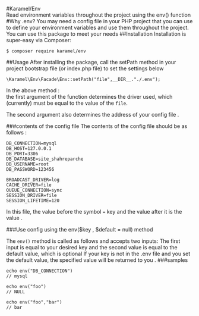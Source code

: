 #Karamel/Env <br />
Read environment variables throughout the project using the env() function
#Why .env?
You may need a config file in your PHP project that you can use to define your environment variables and use them throughout the project.
You can use this package to meet your needs
##Installation
Installation is super-easy via Composer:


```
$ composer require karamel/env
```

##Usage
After installing the package, call the setPath method in your project bootstrap  file (or index.php file) to set the settings below
```
\Karamel\Env\Facade\Env::setPath("file",__DIR__."./.env");
```

In the above method : <br />
 the first argument of the function determines the driver used, which (currently) must be equal to the value of the `file`. <br />

The second argument also determines the address of your config file . <br />

###contents of the config file
The contents of the config file should be as follows :
```
DB_CONNECTION=mysql
DB_HOST=127.0.0.1
DB_PORT=3306
DB_DATABASE=site_shahreparche
DB_USERNAME=root
DB_PASSWORD=123456

BROADCAST_DRIVER=log
CACHE_DRIVER=file
QUEUE_CONNECTION=sync
SESSION_DRIVER=file
SESSION_LIFETIME=120
```

In this file, the value before the symbol `=` key and the value after it is the value . </br >

###Use config using the env($key , $default = null) method

The `env()` method is called as follows and accepts two inputs:
The first input is equal to your desired key and the second value is equal to the default value, which is optional
If your key is not in the .env file and you set the default value, the specified value will be returned to you . 
###samples
```shell
echo env("DB_CONNECTION") 
// mysql
```
```shell
echo env("foo") 
// NULL
```

```shell
echo env("foo","bar") 
// bar
```

